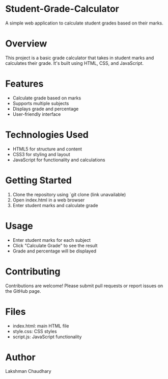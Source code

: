 # Student-Grade-Calculator
A simple web application to calculate student grades based on their marks.

# Overview

This project is a basic grade calculator that takes in student marks and calculates their grade. It's built using HTML, CSS, and JavaScript.

# Features

- Calculate grade based on marks
- Supports multiple subjects
- Displays grade and percentage
- User-friendly interface

# Technologies Used

- HTML5 for structure and content
- CSS3 for styling and layout
- JavaScript for functionality and calculations

# Getting Started

1. Clone the repository using `git clone (link unavailable)
2. Open index.html in a web browser
3. Enter student marks and calculate grade

# Usage

- Enter student marks for each subject
- Click "Calculate Grade" to see the result
- Grade and percentage will be displayed

# Contributing

Contributions are welcome! Please submit pull requests or report issues on the GitHub page.


# Files

- index.html: main HTML file
- style.css: CSS styles
- script.js: JavaScript functionality

# Author

Lakshman Chaudhary
